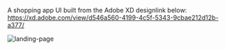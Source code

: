 A shopping app UI built from the Adobe XD designlink below:
https://xd.adobe.com/view/d546a560-4199-4c5f-5343-9cbae212d12b-a377/

![landing-page](https://github.com/JideijeEmeka/displayInput/blob/main/assets/images/zuri-task2.gif)